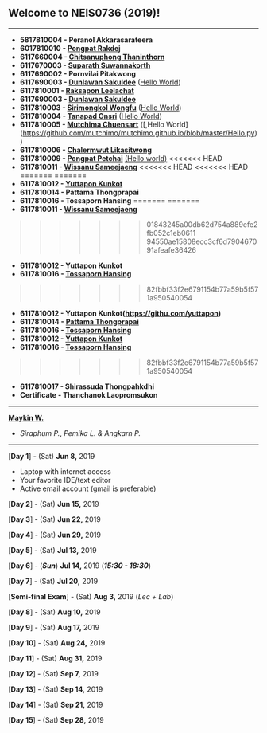 ## Welcome to NEIS0736 (2019)!

---

* **5817810004 - Peranol Akkarasarateera**
* **6017810010 - [Pongpat Rakdej](https://pp717.github.io/)**
* **6117660004 - [Chitsanuphong Thaninthorn](https://chitsanuphongt.github.io/)**
* **6117670003 - [Suparath Suwannakorth](https://babababest.github.io/)**
* **6117690002 - Pornvilai Pitakwong**
* **6117690003 - [Dunlawan Sakuldee](https://dunlawan.github.io/)** ([Hello World](https://github.com/dunlawan/dunlawan.github.io/blob/master/HelloWorld.html))
* **6117810001 - [Raksapon Leelachat](https://raksapon.github.io/)**
* **6117690003 - [Dunlawan Sakuldee](https://dunlawan.github.io/)**
* **6117810003 - [Sirimongkol Wongfu](https://g3minii.github.io/)** ([Hello World](https://github.com/G3MINii/G3MINii.github.io/blob/master/hello.py))
* **6117810004 - [Tanapad Onsri](https://6117810004.github.io/)** ([Hello World](https://github.com/6117810004/6117810004.github.io/blob/master/HelloWorld.py))
* **6117810005 - [Mutchima Chuensart](https://mutchimo.github.io/)** ([,Hello World] (https://github.com/mutchimo/mutchimo.github.io/blob/master/Hello.py))
* **6117810006 - [Chalermwut Likasitwong](https://mixmawaew.github.io/)**
* **6117810009 - [Pongpat Petchai](https://numl3er47.github.io/)** [(Hello world)](https://github.com/Numl3er47/Numl3er47.github.io/blob/master/hello%20world.html)
<<<<<<< HEAD
* **6117810011 - [Wissanu Sameejaeng](https://lifestreamone.github.io/)**
<<<<<<< HEAD
<<<<<<< HEAD
=======
=======
* **6117810012 - [Yuttapon Kunkot](https://ghost0000heavy.github.io/)**
* **6117810014 - Pattama Thongprapai**
* **6117810016 - Tossaporn Hansing**
=======
=======
* **6117810011 - [Wissanu Sameejaeng](https://lifestreamone.github.io/)**
>>>>>>> 01843245a00db62d754a889efe2fb052c1eb0611
>>>>>>> 94550ae15808ecc3cf6d790467091afeafe36426
* **6117810012 - Yuttapon Kunkot**
* **6117810016 - [Tossaporn Hansing](https://twinzabx2.github.io/)**
>>>>>>> 82fbbf33f2e6791154b77a59b5f571a950540054
* **6117810012 - Yuttapon Kunkot(https://githu.com/yuttapon)**
* **6117810014 - [Pattama Thongprapai](https://pattamatax.github.io)**
* **6117810016 - [Tossaporn Hansing](https://twinzabx2.github.io/)**
* **6117810012 - [Yuttapon Kunkot](https://yuttapon.github.io)**
* **6117810016 - [Tossaporn Hansing](https://twinzabx2.github.io/)**
>>>>>>> 82fbbf33f2e6791154b77a59b5f571a950540054
* **6117810017 - Shirassuda Thongpahkdhi**
* **Certificate - Thanchanok Laopromsukon**

---

**[Maykin W.](https://maeklong.github.io/)**
* *Siraphum P.*, *Pemika L.* *&* *Angkarn P.*

---

[**Day 1**] - (Sat) **Jun 8,** 2019
*  Laptop with internet access
*  Your favorite IDE/text editor
*  Active email account (gmail is preferable)

[**Day 2**] - (Sat) **Jun 15,** 2019

[**Day 3**] - (Sat) **Jun 22,** 2019

[**Day 4**] - (Sat) **Jun 29,** 2019

[**Day 5**] - (Sat) **Jul 13,** 2019

[**Day 6**] - (***Sun***) **Jul 14,** 2019 (***15:30 - 18:30***)

[**Day 7**] - (Sat) **Jul 20,** 2019

[**Semi-final Exam**] - (Sat) **Aug 3,** 2019 (*Lec + Lab*)

[**Day 8**] - (Sat) **Aug 10,** 2019

[**Day 9**] - (Sat) **Aug 17,** 2019

[**Day 10**] - (Sat) **Aug 24,** 2019

[**Day 11**] - (Sat) **Aug 31,** 2019

[**Day 12**] - (Sat) **Sep 7,** 2019

[**Day 13**] - (Sat) **Sep 14,** 2019

[**Day 14**] - (Sat) **Sep 21,** 2019

[**Day 15**] - (Sat) **Sep 28,** 2019
